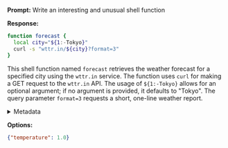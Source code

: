 **Prompt:**
Write an interesting and unusual shell function

**Response:**
```sh
function forecast {
  local city="${1:-Tokyo}"
  curl -s "wttr.in/${city}?format=3"
}
```
This shell function named `forecast` retrieves the weather forecast for a specified city using the `wttr.in` service. The function uses `curl` for making a GET request to the `wttr.in` API. The usage of `${1:-Tokyo}` allows for an optional argument; if no argument is provided, it defaults to "Tokyo". The query parameter `format=3` requests a short, one-line weather report.

<details><summary>Metadata</summary>

- Duration: 8231 ms
- Datetime: 2023-12-26T18:47:58.785526
- Model: gpt-4-1106-preview

</details>

**Options:**
```json
{"temperature": 1.0}
```

